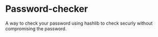 # Password-checker
A way to check your password using hashlib to check securly without compromising the password.
